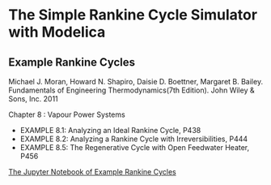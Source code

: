 
# The Simple Rankine Cycle Simulator with Modelica

## Example Rankine Cycles

Michael J. Moran, Howard N. Shapiro, Daisie D. Boettner, Margaret B. Bailey. Fundamentals of Engineering Thermodynamics(7th Edition). John Wiley & Sons, Inc. 2011

Chapter 8 : Vapour Power Systems 

* EXAMPLE 8.1: Analyzing an Ideal Rankine Cycle, P438
* EXAMPLE 8.2: Analyzing a Rankine Cycle with Irreversibilities, P444
* EXAMPLE 8.5: The Regenerative Cycle with Open Feedwater Heater, P456

[The Jupyter Notebook of Example Rankine Cycles](https://github.com/PySEE/PyRankine)
